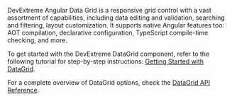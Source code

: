 DevExtreme Angular Data Grid is a responsive grid control with a vast assortment of capabilities, including data editing and validation, searching and filtering, layout customization. It supports native Angular features too: AOT compilation, declarative configuration, TypeScript compile-time checking, and more.
<!--split-->

To get started with the DevExtreme DataGrid component, refer to the following tutorial for step-by-step instructions: [Getting Started with DataGrid](/Documentation/Guide/UI_Components/DataGrid/Getting_Started_with_DataGrid/).

For a complete overview of DataGrid options, check the [DataGrid API Reference](/Documentation/ApiReference/UI_Components/dxDataGrid/).